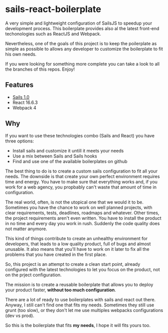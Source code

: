 # sails-react-boilerplate
A very simple and lightweight configuration of SailsJS to speedup your
development process.
This boilerplate provides also al the latest front-end techonologies such as
ReactJS and Webpack.

Nevertheless, one of the goals of this project is to keep the poilerplate as
simple as possible to allows any developer to customize the boilerplate to fit
his own needs.

If you were looking for something more complete you can take a look to all the
branches of this repos. Enjoy!

## Features
* [Sails 1.0](https://sailsjs.com)
* React 16.6.3
* Webpack 4

## Why
If you want to use these technologies combo (Sails and React)
you have three options:

* Install sails and customize it untill it meets your needs
* Use a mix between Sails and Sails hooks
* Find and use one of the available boilerplates on github

The best thing to do is to create a custom sails configuration to fit all your
needs. The downside is that create your own perfect environment requires time
and energy. You have to make sure that everything works and, if you work for a web
agency, you propbably can't waste that amount of time in configuration.

The real world, often, is not the utopical one that we would it to be.
Sometimes you have the chance to work on well planned projects, with clear
requirements, tests, deadlines, roadmaps and whatever.
Other times, the project requirements aren't even written. You have to install
the product in no time and every day you work in rush.
Suddenly the code quality does not matter anymore.

This kind of things contribute to create an unhealthy environment for developers,
that leads to a low quality product, full of bugs and almost unusable.
It also means that you'll have to work on it later to fix all the problems that
you have created in the first place.

So, this project is an attempt to create a clean start point, already configured
with the latest technologies to let you focus on the product, not on the
prject configuration.

The mission is to create a reusable boilerplate that allows you to deploy your
product faster, **without too much configuration**.

There are a lot of ready to use boilerplates with sails and react out there.
Anyway, I still can't find one that fits my needs.
Sometimes they still use grunt (too slow), or they don't let me use multiples
webpacks configurations (dev vs prod).

So this is the boilerplate that fits **my needs**, I hope it will fits yours too.

